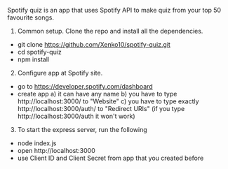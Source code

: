 Spotify quiz is an app that uses Spotify API to make quiz from your top 50 favourite songs.

1. Common setup. Clone the repo and install all the dependencies.

- git clone https://github.com/Xenko10/spotify-quiz.git
- cd spotify-quiz
- npm install

2. Configure app at Spotify site.

- go to https://developer.spotify.com/dashboard
- create app
  a) it can have any name
  b) you have to type http://localhost:3000/ to "Website"
  c) you have to type exactly http://localhost:3000/auth/ to "Redirect URIs" (if you type http://localhost:3000/auth it won't work)

3. To start the express server, run the following

- node index.js
- open http://localhost:3000
- use Client ID and Client Secret from app that you created before
